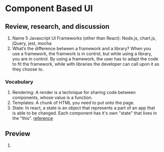 # Component Based UI

## Review, research, and discussion
  1. Name 5 Javascript UI Frameworks (other than React): Node.js, chart.js, jQuery, jest, mocha
  2. What’s the difference between a framework and a library? When you use a framework, the framwork is in control, but while using a library, you are in control. By using a framework, the user has to adapt the code to fit the framework, while with libraries the developer can call upon it as they choose to.

### Vocabulary
  1. Rendering: A render is a technique for sharing code between components, whose value is a function. 
  2. Templates: A chunk of HTML you need to put onto the page. 
  3. State: In react, a state is an object that represents a part of an app that is able to be changed. Each component has it's own "state" that lives in the "this". [reference](https://daveceddia.com/visual-guide-to-state-in-react/#:~:text=In%20the%20React%20sense%2C%20%E2%80%9Cstate,in%20an%20object%20called%20this.)

## Preview
  1. 
